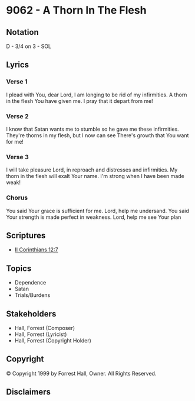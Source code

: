 # 9062 - A Thorn In The Flesh

## Notation

D - 3/4 on 3 - SOL

## Lyrics

### Verse 1

I plead with You, dear Lord, I am longing to be rid of my infirmities. A thorn in the flesh You have given me. I pray that it depart from me!

### Verse 2

I know that Satan wants me to stumble so he gave me these infirmities. They're thorns in my flesh, but I now can see There's growth that You want for  me!

### Verse 3

I will take pleasure Lord, in reproach and distresses and infirmities. My thorn in the flesh will exalt Your name. I'm strong when I have been made weak!

### Chorus

You said Your grace is sufficient for me. Lord, help me undersand. You said Your strength is made perfect in weakness. Lord, help me see Your plan


## Scriptures

- [II Corinthians 12:7](https://www.biblegateway.com/passage/?search=II%20Corinthians%2012%3A7)

## Topics

- Dependence
- Satan
- Trials/Burdens

## Stakeholders

- Hall, Forrest (Composer)
- Hall, Forrest (Lyricist)
- Hall, Forrest (Copyright Holder)

## Copyright

© Copyright 1999 by Forrest Hall, Owner. All Rights Reserved.


## Disclaimers


